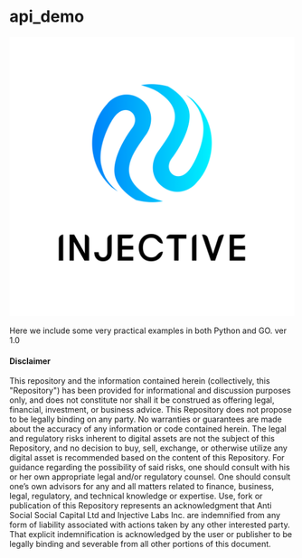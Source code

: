 # api_demo
![](./logos/Logo_stacked_Brand_Black_with_space.png)

Here we include some very practical examples in both Python and GO. 
ver 1.0

#### Disclaimer
This repository and the information contained herein (collectively, this "Repository") has been provided for informational and discussion purposes only, and does not
constitute nor shall it be construed as offering legal, financial, investment, or business advice. This Repository does not propose to be legally binding on any party. No warranties or guarantees are made about the accuracy of any information or code contained herein. The legal and regulatory risks inherent to digital assets are not the subject of this Repository, and no decision to buy, sell, exchange, or otherwise utilize any digital asset is recommended based on the content of this
Repository. For guidance regarding the possibility of said risks, one should consult with his or
her own appropriate legal and/or regulatory counsel. One should consult one’s own advisors for
any and all matters related to finance, business, legal, regulatory, and technical knowledge or expertise.   Use, fork or publication of this Repository represents an acknowledgment that
Anti Social Social Capital Ltd and Injective Labs Inc. are indemnified from any form of liability associated with actions taken by any other interested party. That explicit indemnification is acknowledged by the user or publisher to be legally binding and severable from all other portions of this document.
